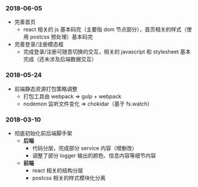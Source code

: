 ### 2018-06-05

+   完善首页
    +   react 相关的 js 基本码完（主要指 dom 节点部分），首页相关的样式（使用 postcss 预处理）基本码完
+   完善登录/注册模态框
    +   完成登录/注册可随意切换的交互，相关的 javascript 和 stylesheet 基本完成（还未涉及后端数据交互）

### 2018-05-24

+   前端静态资源打包策略调整
    +   打包工具由 webpack => gulp + webpack
    +   nodemon 监听文件变化 => chokidar（基于 fs.watch）

### 2018-03-10

+   彻底初始化前后端脚手架
    +   **后端**
        +   代码分层，完成部分 service 内容（增删改）
        +   调整了部分 logger 输出的颜色、信息内容等细节内容
    +   **前端**
        +   react 相关的结构分层
        +   postcss 相关的样式模块化分离
